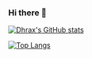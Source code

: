 ### Hi there 👋

[![Dhrax's GitHub stats](https://github-readme-stats.vercel.app/api?username=dhrax)](https://github.com/anuraghazra/github-readme-stats)

[![Top Langs](https://github-readme-stats.vercel.app/api/top-langs/?username=dhrax)](https://github.com/anuraghazra/github-readme-stats)

<!--
**dhrax/dhrax** is a ✨ _special_ ✨ repository because its `README.md` (this file) appears on your GitHub profile.

Here are some ideas to get you started:

- 🔭 I’m currently working on ...
- 🌱 I’m currently learning ...
- 👯 I’m looking to collaborate on ...
- 🤔 I’m looking for help with ...
- 💬 Ask me about ...
- 📫 How to reach me: ...
- 😄 Pronouns: ...
- ⚡ Fun fact: ...
-->
